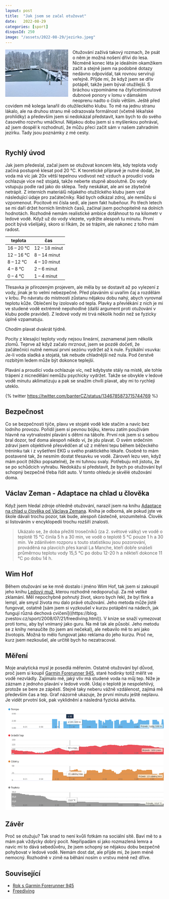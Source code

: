 ```yaml
---
layout: post
title:  "Jak jsem se začal otužovat"
date:   2022-08-29
categories: [sport]
disqusId: 250
image: "/assets/2022-08-29/jezirko.jpeg"
---
```


<div style="float: left; margin: 0 1em 1em 0; text-align: center;"><img src="/assets/2022-08-29/jezirko.jpeg" /></div>

Otužování zažívá takový rozmach, že psát o něm je možná nošení dříví do lesa.
Nicméně konec léta je ideálním okamžikem začít a stejně jsem na podobné dotazy nedávno odpovídal, tak rovnou servíruji veřejně.
Přijde mi, že když jsem se dřív potápěl, takže jsem býval otužilejší.
S bráchou vzpomínáme na čtyřicetiminutové dubnové ponory v lomu v dámském neoprenu nadto o číslo větším.
Ještě před covidem mě kolega lanařil do otužileckého klubu.
To mě na jednu stranu lákalo, ale na druhou stranu mě odrazovala formálnost (včetně lékařské prohlídky) a především jsem si nedokázal představit, kam bych to do svého časového rozvrhu vmáčknul.
Nějakou dobu jsem si s myšlenkou pohrával, až jsem dospěl k rozhodnutí, že můžu přeci začít sám v našem zahradním jezírku.
Tady jsou poznámky z mé cesty.

<div style="clear:both"></div>
<!--more-->

## Rychlý úvod

Jak jsem předeslal, začal jsem se otužovat koncem léta, kdy teplota vody začíná postupně klesat pod 20 °C.
K teoretické přípravě je nutné dodat, že voda má víc jak 20x větší tepelnou vodivost než vzduch a proudící voda ochlazuje více než stojatá, takže neberte stupně absolutně.
Do vody vstupuju podle rad jako do sklepa.
Tedy neskákat, ale ani se zbytečně netrápit.
Z interních materiálů nějakého otužilckého klubu jsem vzal následující údaje pro začátečníky.
Rád bych odkázal zdroj, ale nemůžu si vzpomenout.
Pocitově mi čísla sedí, ale jsem fakt hubeňour.
Po třech letech se mi daří držet horních limitních časů, začínal jsem pochopitelně na dolních hodnotách.
Rozhodně nemám realistické ambice dotáhnout to na kilometr v ledové vodě.
Když už do vody vlezete, vydržte alespoň tu minutu.
První pocit bývá všelijaký, skoro si říkám, že se trápím, ale nakonec z toho mám radost.

| teplota    | čas           |
|------------|---------------|
| 16 – 20 °C | 12 – 18 minut |
| 12 – 16 °C | 8 – 14 minut  |
| 8 – 12 °C  | 4 – 10 minut  |
| 4 – 8 °C   | 2 – 6 minut   |
| 0 – 4 °C   | 1 – 4 minut   |

Třesavka je přirozeným projevem, ale měla by se dostavit až po vylezení z vody, jinak je to velmi nebezpečné.
Před plaváním si uvařím čaj a rozdělám v krbu.
Po návratu do místnosti zůstanu nějakou dobu nahý, abych vyrovnal teplotu kůže.
Oblečení by izolovalo od tepla.
Plavky a převlékání z nich je mi ve studené vodě extrémně nepohodlné (další argument proti otužování v klubu podle pravidel).
Z ledové vody mi trvá několik hodin než se fyzicky úplně vzpamatuju.

Chodím plavat dvakrát týdně.

Pocity z klesající teploty vody nejsou lineární, zaznamenal jsem několik zlomů.
Teprve až když začalo mrznout, jsem se pozdě dočetl, že začátečníci nutně nemusí první sezónu vydržet až k nule.
Fyzikální vsuvka: Je-li voda sladká a stojatá, tak nebude chladnější než nula.
Pod čerstvě rozbitým ledem může být dokonce teplejší.

Plavání a proudící voda ochlazuje víc, než kdybyste stály na místě, ale tohle trápení z nicnedělání nemůžu psychicky vydržet.
Takže se obvykle v ledové vodě minutu aklimatizuju a pak se snažím chvíli plavat, aby mi to rychleji uteklo. 

{% twitter https://twitter.com/banterCZ/status/1346785873715744769 %}


## Bezpečnost

Co se bezpečnosti týče, plavu ve stojaté vodě kde stačím a navíc bez lodního provozu.
Pořídil jsem si pevnou bójku, kterou zatím používám hlavně na vytrvalostní plavání s dětmi na táboře.
První rok jsem si s sebou bral dozor, teď doma alespoň někdo ví, že jdu plavat.
O svém srdečním zdraví jsem objektivně přesvědčen ať už z měření tepu během běžeckého tréninku tak i z vyšetření EKG u svého praktického lékaře.
Osobně to mám postavené tak, že nesmím dostat třesavku ve vodě.
Zároveň lezu ven, když mám pocit (těžko popsatelné), že mi tuhnou svaly.
Potřebuju mít jistotu, že se po schůdcích vyhrabu.
Nedokážu si představit, že bych po otužování byl schopný bezpečně třeba řídit auto.
V tomto ohledu je skvělé otužování doma.


## Václav Zeman - Adaptace na chlad u člověka

Když jsem hledal zdroje ohledně otužování, narazil jsem na knihu [Adaptace na chlad u člověka od Václava Zemana](https://www.goodreads.com/review/show/3034161676).
Kniha je odborná, ale pokud jste ve škole dávali trochu pozor, tak bude, alespoň částečně, srozumitelná.
Člověk si listováním v encyklopedii trochu rozšíří znalosti.

> Ukázalo se, že doba přežití trosečníků (za 2. světové války) ve vodě o teplotě 15 °C činila 5 h a 30 min, ve vodě o teplotě 5 °C pouze 1 h a 30 min.
> Ve zdánlivém rozporu s touto statistikou jsou pozorování, prováděná na plavcích přes kanál La Manche, kteří dobře snášeli průměrnou teplotu vody 15,5 °C po dobu 12-20 h a někteří dokonce 11 °C po dobu 14 h.


## Wim Hof

Během otužování se ke mně dostalo i jméno Wim Hof, tak jsem si zakoupil jeho knihu [Ledový muž](https://www.goodreads.com/review/show/4148315197), kterou rozhodně nedoporučuji.
Za mě veliké zklamání.
Měl nepochybně pohnutý život, skoro bych řekl, že byl flink a lempl, ale smysl života mu dalo právě otužování.
Jeho metoda může jistě fungovat, ostatně [sám jsem si vyzkoušel v kurzu potápění na nádech, jak fungují různá dechová cvičení]((https://blog. zvestov.cz/sport/2008/07/21/freediving.html)).
V knize se snaží vymezovat proti tomu, aby byl vnímaný jako guru.
Na mě tak ale působí.
Jeho metodu se z knihy nenaučíte (to jsem ani nečekal), ale nebavilo mě to ani jako životopis.
Možná to mělo fungovat jako reklama do jeho kurzu.
Proč ne, kurz jsem nezkoušel, ale určitě bych ho nezatracoval.


## Měření

Moje analytická mysl je posedlá měřením.
Ostatně otužování byl důvod, proč jsem si koupil [Garmin Forerunner 945](https://blog.zvestov.cz/sport/2022/06/27/rok-s-Garmin-Forerunner-945.html), staré hodinky totiž měřit ve vodě nezvládly.
Zajímalo mě, jaký vliv má studené voda na můj tep.
Níže je záznam z jednoho plavání v ledové vodě.
Údaj o teplotě je nespolehlivý, protože se bere ze zápěstí.
Stejně taky neberu vážně vzdálenost, zajímá mě především čas a tep.
Graf názorně ukazuje, že první minutu ještě neplavu.
Je vidět prvotní šok, pak vyklidnění a následná fyzická aktivita.

![](/assets/2022-08-29/garmin.png)


## Závěr

Proč se otužuju?
Tak snad to není kvůli fotkám na sociální sítě.
Baví mě to a mám pak vždycky dobrý pocit.
Nepřipadám si jako rozmazlená lemra a navíc mi to dává sebedůvěru, že jsem schopný se nějakou dobu bezpečně pohybovat v ledové vodě.
Nemám dost dat, ale přijde mi, že jsem méně nemocný.
Rozhodně v zimě na běhání nosím o vrstvu méně než dříve.


## Související

- [Rok s Garmin Forerunner 945](https://blog.zvestov.cz/sport/2022/06/27/rok-s-Garmin-Forerunner-945.html)
- [Freediving](https://blog.zvestov.cz/sport/2008/07/21/freediving.html)

